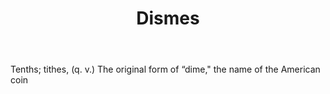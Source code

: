 ---
title: Dismes
letter: D
permalink: "/definitions/bld-dismes.html"
body: Tenths; tithes, (q. v.) The original form of “dime," the name of the American
  coin
published_at: '2018-07-07'
source: Black's Law Dictionary 2nd Ed (1910)
layout: post
---